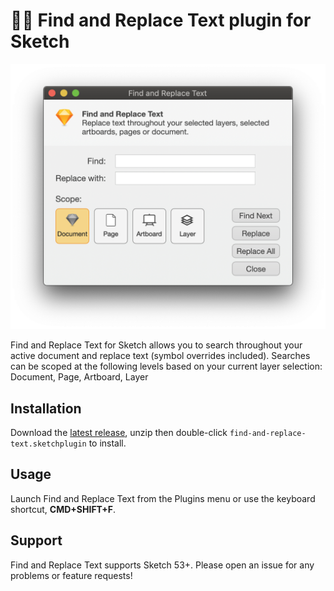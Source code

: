 
# 🕵🏻‍ Find and Replace Text plugin for Sketch

<img src="assets/screenshot.png" width="532" height="auto" />

Find and Replace Text for Sketch allows you to search throughout your active document and replace text (symbol overrides included). Searches can be scoped at the following levels based on your current layer selection: Document, Page, Artboard, Layer

## Installation

Download the [latest release](https://github.com/chriswetterman/sketch-find-and-replace-text/releases/latest/download/find-and-replace-text.sketchplugin.zip), unzip then double-click `find-and-replace-text.sketchplugin` to install.

## Usage

Launch Find and Replace Text from the Plugins menu or use the keyboard shortcut, **CMD+SHIFT+F**.

## Support

Find and Replace Text supports Sketch 53+. Please open an issue for any problems or feature requests!

